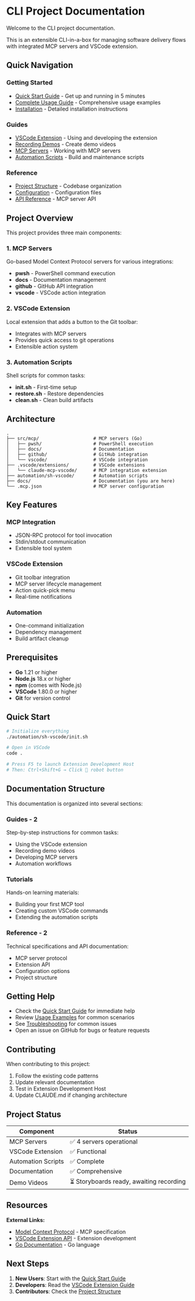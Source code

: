 # CLI Project Documentation

Welcome to the CLI project documentation.

This is an extensible CLI-in-a-box for managing software delivery flows with integrated MCP servers and VSCode extension.

## Quick Navigation

### Getting Started

- [Quick Start Guide](../QUICKSTART.md) - Get up and running in 5 minutes
- [Complete Usage Guide](../USAGE.md) - Comprehensive usage examples
- [Installation](installation.md) - Detailed installation instructions

### Guides

- [VSCode Extension](guide/vscode-ext-claude-commit/index.md) - Using and developing the extension
- [Recording Demos](guide/vscode-ext-claude-commit/recording-demos.md) - Create demo videos
- [MCP Servers](reference/mcp-servers.md) - Working with MCP servers
- [Automation Scripts](reference/automation.md) - Build and maintenance scripts

### Reference

- [Project Structure](reference/structure.md) - Codebase organization
- [Configuration](reference/configuration.md) - Configuration files
- [API Reference](reference/api.md) - MCP server API

## Project Overview

This project provides three main components:

### 1. MCP Servers

Go-based Model Context Protocol servers for various integrations:

- **pwsh** - PowerShell command execution
- **docs** - Documentation management
- **github** - GitHub API integration
- **vscode** - VSCode action integration

### 2. VSCode Extension

Local extension that adds a button to the Git toolbar:

- Integrates with MCP servers
- Provides quick access to git operations
- Extensible action system

### 3. Automation Scripts

Shell scripts for common tasks:

- **init.sh** - First-time setup
- **restore.sh** - Restore dependencies
- **clean.sh** - Clean build artifacts

## Architecture

```text
.
├── src/mcp/                    # MCP servers (Go)
│   ├── pwsh/                   # PowerShell execution
│   ├── docs/                   # Documentation
│   ├── github/                 # GitHub integration
│   └── vscode/                 # VSCode integration
├── .vscode/extensions/         # VSCode extensions
│   └── claude-mcp-vscode/      # MCP integration extension
├── automation/sh-vscode/       # Automation scripts
├── docs/                       # Documentation (you are here)
└── .mcp.json                   # MCP server configuration
```

## Key Features

### MCP Integration

- JSON-RPC protocol for tool invocation
- Stdin/stdout communication
- Extensible tool system

### VSCode Extension

- Git toolbar integration
- MCP server lifecycle management
- Action quick-pick menu
- Real-time notifications

### Automation

- One-command initialization
- Dependency management
- Build artifact cleanup

## Prerequisites

- **Go** 1.21 or higher
- **Node.js** 18.x or higher
- **npm** (comes with Node.js)
- **VSCode** 1.80.0 or higher
- **Git** for version control

## Quick Start

```bash
# Initialize everything
./automation/sh-vscode/init.sh

# Open in VSCode
code .

# Press F5 to launch Extension Development Host
# Then: Ctrl+Shift+G → Click 🤖 robot button
```

## Documentation Structure

This documentation is organized into several sections:

### Guides - 2

Step-by-step instructions for common tasks:

- Using the VSCode extension
- Recording demo videos
- Developing MCP servers
- Automation workflows

### Tutorials

Hands-on learning materials:

- Building your first MCP tool
- Creating custom VSCode commands
- Extending the automation scripts

### Reference - 2

Technical specifications and API documentation:

- MCP server protocol
- Extension API
- Configuration options
- Project structure

## Getting Help

- Check the [Quick Start Guide](../QUICKSTART.md) for immediate help
- Review [Usage Examples](../USAGE.md) for common scenarios
- See [Troubleshooting](guide/vscode-ext-claude-commit/index.md#troubleshooting) for common issues
- Open an issue on GitHub for bugs or feature requests

## Contributing

When contributing to this project:

1. Follow the existing code patterns
2. Update relevant documentation
3. Test in Extension Development Host
4. Update CLAUDE.md if changing architecture

## Project Status

| Component | Status |
|-----------|--------|
| MCP Servers | ✅ 4 servers operational |
| VSCode Extension | ✅ Functional |
| Automation Scripts | ✅ Complete |
| Documentation | ✅ Comprehensive |
| Demo Videos | ⏳ Storyboards ready, awaiting recording |

## Resources

**External Links:**

- [Model Context Protocol](https://modelcontextprotocol.io/) - MCP specification
- [VSCode Extension API](https://code.visualstudio.com/api) - Extension development
- [Go Documentation](https://golang.org/doc/) - Go language

## Next Steps

1. **New Users**: Start with the [Quick Start Guide](../QUICKSTART.md)
2. **Developers**: Read the [VSCode Extension Guide](guide/vscode-ext-claude-commit/index.md)
3. **Contributors**: Check the [Project Structure](reference/structure.md)
